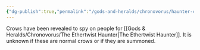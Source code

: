 ```yaml
---
{"dg-publish":true,"permalink":"/gods-and-heralds/chronovorus/haunter-crows/","updated":"2025-01-14T21:11:41.312+00:00"}
---
```


Crows have been revealed to spy on people for [[Gods & Heralds/Chronovorus/The Ethertwist Haunter\|The Ethertwist Haunter]]. It is unknown if these are normal crows or if they are summoned.